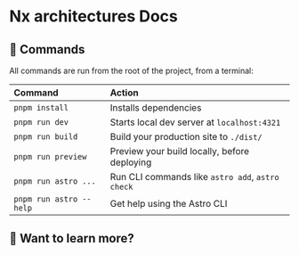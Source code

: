 # Nx architectures Docs

## 🧞 Commands

All commands are run from the root of the project, from a terminal:

| Command                 | Action                                           |
| :---------------------- | :----------------------------------------------- |
| `pnpm install`          | Installs dependencies                            |
| `pnpm run dev`          | Starts local dev server at `localhost:4321`      |
| `pnpm run build`        | Build your production site to `./dist/`          |
| `pnpm run preview`      | Preview your build locally, before deploying     |
| `pnpm run astro ...`    | Run CLI commands like `astro add`, `astro check` |
| `pnpm run astro --help` | Get help using the Astro CLI                     |

## 👀 Want to learn more?
